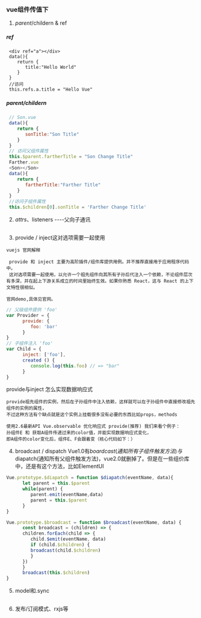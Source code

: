### vue组件传值下

   1. $parent/$childern & ref
   ##### ref
   ```vue
    <div ref="a"></div>
    data(){
       return {
          title:"Hello World"
       }
    }
    //访问
    this.refs.a.title = "Hello Vue"
   ```
   #####  $parent/$childern
   ```javascript
    // Son.vue
    data(){
       return {
          sonTitle:"Son Title"
       }
    }
    // 访问父组件属性
    this.$parent.fartherTitle = "Son Change Title"
    Farther.vue
    <Son></Son>
    data(){
       return {
          fartherTitle:"Farther Title"
       }
    }
    //访问子组件属性
    this.$children[0].sonTitle = 'Farther Change Title'
   ```
   2. $attrs、$listeners ----父向子通讯
   ```

   ```
   3. provide / inject这对选项需要一起使用

    vuejs 官网解释
   ```
    provide 和 inject 主要为高阶插件/组件库提供用例。并不推荐直接用于应用程序代码中。
    这对选项需要一起使用，以允许一个祖先组件向其所有子孙后代注入一个依赖，不论组件层次有多深，并在起上下游关系成立的时间里始终生效。如果你熟悉 React，这与 React 的上下文特性很相似。
   ```
    官网demo,具体见官网。
   ```javascript
   // 父级组件提供 'foo'
   var Provider = {
         provide: {
            foo: 'bar'
         }
   }
   // 子组件注入 'foo'
   var Child = {
         inject: ['foo'],
         created () {
            console.log(this.foo) // => "bar"
         }
   }
   ```
   provide与inject 怎么实现数据响应式
   ```
   provide祖先组件的实例，然后在子孙组件中注入依赖，这样就可以在子孙组件中直接修改祖先组件的实例的属性，
   不过这种方法有个缺点就是这个实例上挂载很多没有必要的东西比如props，methods
   ```
   ```
   使用2.6最新API Vue.observable 优化响应式 provide(推荐) 我们来看个例子：
   孙组件E 和 获取A组件传递过来的color值，并能实现数据响应式变化，
   即A组件的color变化后，组件E、F会跟着变（核心代码如下：）
   ```
   4. broadcast / dispatch
      Vue1.0有$boardcast(通知所有子组件触发方法)与$diapatch(通知所有父组件触发方法)，vue2.0就删掉了。但是在一些组价库中，还是有这个方法，比如ElementUI
   ```javascript
   Vue.prototype.$diapatch = function $diapatch(eventName, data){
         let parent = this.$parent
         while(parent) {
            parent.emit(eventName,data)
            parent = this.$parent
         }
   }
   ```
   ```javascript
   Vue.prototype.$broadcast = function $broadcast(eventName, data) {
         const broadcast = (children) => {
         children.forEach(child => {
            child.$emit(eventName, data)
            if (child.$children) {
            broadcast(child.$children)
            }
         })
         }
         broadcast(this.$children)
   }
   ```
   5. model和.sync
   ```

   ```
   6. 发布/订阅模式、rxjs等
